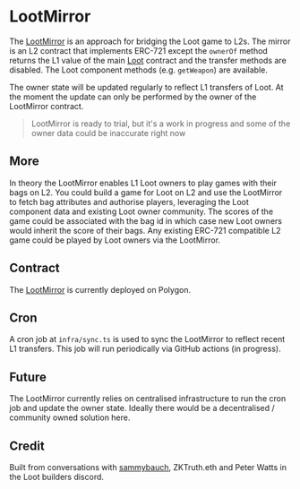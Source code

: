 # LootMirror

The [LootMirror](https://polygonscan.com/address/0xd09b6fbace8c284b2a6633c74163e2520f585acf#code) is an approach for bridging the Loot game to L2s. The mirror is an L2 contract that implements ERC-721 except the `ownerOf` method returns the L1 value of the main [Loot](https://etherscan.io/token/0xff9c1b15b16263c61d017ee9f65c50e4ae0113d7#readContract) contract and the transfer methods are disabled. The Loot component methods (e.g. `getWeapon`) are available.

The owner state will be updated regularly to reflect L1 transfers of Loot. At the moment the update can only be performed by the owner of the LootMirror contract.

> LootMirror is ready to trial, but it's a work in progress and some of the owner data could be inaccurate right now

## More

In theory the LootMirror enables L1 Loot owners to play games with their bags on L2. You could build a game for Loot on L2 and use the LootMirror to fetch bag attributes and authorise players, leveraging the Loot component data and existing Loot owner community. The scores of the game could be associated with the bag id in which case new Loot owners would inherit the score of their bags. Any existing ERC-721 compatible L2 game could be played by Loot owners via the LootMirror.

## Contract

The [LootMirror](https://polygonscan.com/address/0xd09b6fbace8c284b2a6633c74163e2520f585acf#code) is currently deployed on Polygon.

## Cron

A cron job at `infra/sync.ts` is used to sync the LootMirror to reflect recent L1 transfers. This job will run periodically via GitHub actions (in progress).

## Future

The LootMirror currently relies on centralised infrastructure to run the cron job and update the owner state. Ideally there would be a decentralised / community owned solution here.

## Credit

Built from conversations with [sammybauch](https://twitter.com/sammybauch), ZKTruth.eth and Peter Watts in the Loot builders discord.
